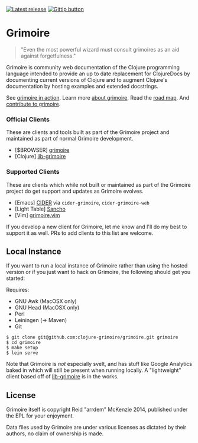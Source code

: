 [![Latest release](http://img.shields.io/github/tag/clojure-grimoire/grimoire.svg)](http://conj.io/)
[![Gittip button](http://img.shields.io/gittip/arrdem.svg)](https://www.gittip.com/arrdem/ "Support this project")

Grimoire
=================

> "Even the most powerful wizard must consult grimoires as an aid against forgetfulness."

Grimoire is community web documentation of the Clojure programming
language intended to provide an up to date replacement for ClojureDocs
by documenting current versions of Clojure and to augment Clojure's
documentation by hosting examples and extended docstrings.

See [grimoire in action](http://conj.io).
Learn more [about grimoire](http://conj.io/about).
Read the [road map](http://www.arrdem.com/2014/07/12/of_mages_and_grimoires/).
And [contribute to grimoire](http://conj.io/contributing).

### Official Clients

These are clients and tools built as part of the Grimoire project and
maintained as part of normal Grimoire development.

 - [$BROWSER] [grimoire](http://conj.io)
 - [Clojure] [lib-grimoire](https://github.com/clojure-grimoire/lib-grimoire)

### Supported Clients

These are clients which while not built or maintained as part of the
Grimoire project do get support and updates as Grimoire evolves.

 - [Emacs] [CIDER](https://github.com/clojure-emacs/cider/) via `cider-grimoire`, `cider-grimoire-web`
 - [Light Table] [Sancho](https://github.com/cldwalker/Sancho)
 - [Vim] [grimoire.vim](https://github.com/jebberjeb/grimoire.vim)

If you develop a new client for Grimoire, let me know and I'll do my
best to support it as well. PRs to add clients to this list are
welcome.

## Local Instance

If you want to run a local instance of Grimoire rather than using the
hosted version or if you just want to hack on Grimoire, the following
should get you started:

Requires:

 - GNU Awk (MacOSX only)
 - GNU Head (MacOSX only)
 - Perl
 - Leiningen (-> Maven)
 - Git

```
$ git clone git@github.com:clojure-grimoire/grimoire.git grimoire
$ cd grimoire
$ make setup
$ lein serve
```

Note that Grimoire is _not_ especially svelt, and has stuff like
Google Analytics baked in which will still be present when running
locally. A "lightweight" client based off of
[lib-grimoire](https://github.com/clojure-grimoire/lib-grimoire) is in
the works.

## License

Grimoire itself is copyright Reid "arrdem" McKenzie 2014, published
under the EPL for your enjoyment.

Data files used by Grimoire are under various licenses as dictated by
their authors, no claim of ownership is made.

